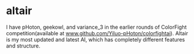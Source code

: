 # altair
I have pHoton, geekowl, and variance_3 in the earlier rounds of ColorFight competition(available at www.github.com/Yiluo-pHoton/colorfightai). Altair is my most updated and latest AI, which has completely different features and structure.
